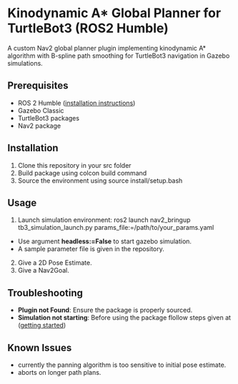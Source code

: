 # Kinodynamic A* Global Planner for TurtleBot3 (ROS2 Humble)

A custom Nav2 global planner plugin implementing kinodynamic A* algorithm with B-spline path smoothing for TurtleBot3 navigation in Gazebo simulations.

## Prerequisites
- ROS 2 Humble ([installation instructions](https://docs.ros.org/en/humble/Installation.html))
- Gazebo Classic
- TurtleBot3 packages
- Nav2 package

  
## Installation
1. Clone this repository in your src folder
2. Build package using colcon build command
3. Source the environment using source install/setup.bash


## Usage
1. Launch simulation environment: ros2 launch nav2_bringup tb3_simulation_launch.py params_file:=/path/to/your_params.yaml
- Use argument **headless:=False** to start gazebo simulation.
- A sample parameter file is given in the repository.
2. Give a 2D Pose Estimate.
3. Give a Nav2Goal.
  


## Troubleshooting
- **Plugin not Found**: Ensure the package is properly sourced.
- **Simulation not starting**: Before using the package flollow steps given at ([getting started](https://docs.nav2.org/getting_started/index.html))
  
## Known Issues
- currently the panning algorithm is too sensitive to initial pose estimate.
- aborts on longer path plans.
   


